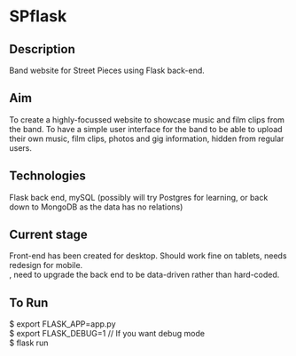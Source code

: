 # SPflask

## Description ##
Band website for Street Pieces using Flask back-end.

## Aim ##
To create a highly-focussed website to showcase music and film clips from the band.
To have a simple user interface for the band to be able to upload their own music, film clips, photos and gig information, hidden from regular users.

## Technologies ##
Flask back end, mySQL (possibly will try Postgres for learning, or back down to MongoDB as the data has no relations)

## Current stage ##
Front-end has been created for desktop. Should work fine on tablets, needs redesign for mobile.<br>
, need to upgrade the back end to be data-driven rather than hard-coded.


## To Run ##
$ export FLASK_APP=app.py <br> 
$ export FLASK_DEBUG=1  // If you want debug mode <br>
$ flask run <br>
